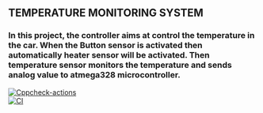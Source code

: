 ## TEMPERATURE MONITORING SYSTEM
### In this project, the controller aims at control the temperature in the car. When the Button sensor is activated then automatically heater sensor will be activated. Then temperature sensor monitors the temperature and sends analog value to atmega328 microcontroller.
[![Cppcheck-actions](https://github.com/kirubakaran1645/M2-EmbSys/actions/workflows/c-cpp.yml/badge.svg)](https://github.com/kirubakaran1645/M2-EmbSys/actions/workflows/c-cpp.yml)
<br> [![CI](https://github.com/kirubakaran1645/M2-EmbSys/actions/workflows/compile.yml/badge.svg)](https://github.com/kirubakaran1645/M2-EmbSys/actions/workflows/compile.yml)

